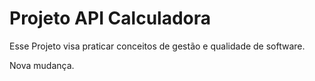 # Projeto API Calculadora

Esse Projeto visa praticar conceitos de gestão e qualidade de software.

Nova mudança.
